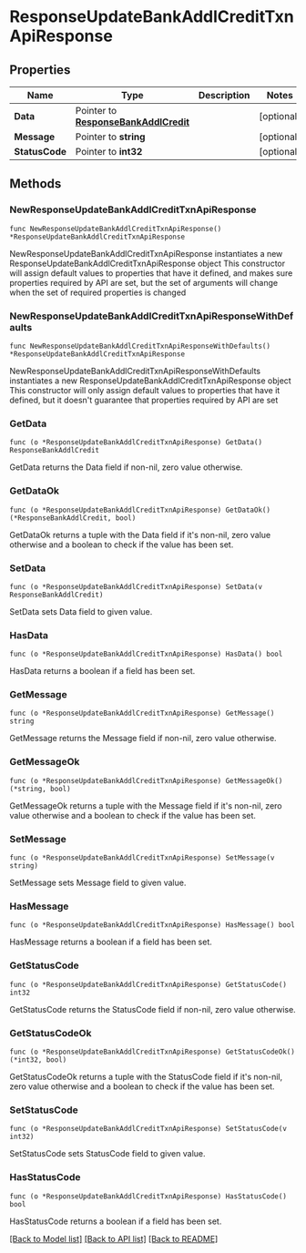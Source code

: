 # ResponseUpdateBankAddlCreditTxnApiResponse

## Properties

Name | Type | Description | Notes
------------ | ------------- | ------------- | -------------
**Data** | Pointer to [**ResponseBankAddlCredit**](ResponseBankAddlCredit.md) |  | [optional] 
**Message** | Pointer to **string** |  | [optional] 
**StatusCode** | Pointer to **int32** |  | [optional] 

## Methods

### NewResponseUpdateBankAddlCreditTxnApiResponse

`func NewResponseUpdateBankAddlCreditTxnApiResponse() *ResponseUpdateBankAddlCreditTxnApiResponse`

NewResponseUpdateBankAddlCreditTxnApiResponse instantiates a new ResponseUpdateBankAddlCreditTxnApiResponse object
This constructor will assign default values to properties that have it defined,
and makes sure properties required by API are set, but the set of arguments
will change when the set of required properties is changed

### NewResponseUpdateBankAddlCreditTxnApiResponseWithDefaults

`func NewResponseUpdateBankAddlCreditTxnApiResponseWithDefaults() *ResponseUpdateBankAddlCreditTxnApiResponse`

NewResponseUpdateBankAddlCreditTxnApiResponseWithDefaults instantiates a new ResponseUpdateBankAddlCreditTxnApiResponse object
This constructor will only assign default values to properties that have it defined,
but it doesn't guarantee that properties required by API are set

### GetData

`func (o *ResponseUpdateBankAddlCreditTxnApiResponse) GetData() ResponseBankAddlCredit`

GetData returns the Data field if non-nil, zero value otherwise.

### GetDataOk

`func (o *ResponseUpdateBankAddlCreditTxnApiResponse) GetDataOk() (*ResponseBankAddlCredit, bool)`

GetDataOk returns a tuple with the Data field if it's non-nil, zero value otherwise
and a boolean to check if the value has been set.

### SetData

`func (o *ResponseUpdateBankAddlCreditTxnApiResponse) SetData(v ResponseBankAddlCredit)`

SetData sets Data field to given value.

### HasData

`func (o *ResponseUpdateBankAddlCreditTxnApiResponse) HasData() bool`

HasData returns a boolean if a field has been set.

### GetMessage

`func (o *ResponseUpdateBankAddlCreditTxnApiResponse) GetMessage() string`

GetMessage returns the Message field if non-nil, zero value otherwise.

### GetMessageOk

`func (o *ResponseUpdateBankAddlCreditTxnApiResponse) GetMessageOk() (*string, bool)`

GetMessageOk returns a tuple with the Message field if it's non-nil, zero value otherwise
and a boolean to check if the value has been set.

### SetMessage

`func (o *ResponseUpdateBankAddlCreditTxnApiResponse) SetMessage(v string)`

SetMessage sets Message field to given value.

### HasMessage

`func (o *ResponseUpdateBankAddlCreditTxnApiResponse) HasMessage() bool`

HasMessage returns a boolean if a field has been set.

### GetStatusCode

`func (o *ResponseUpdateBankAddlCreditTxnApiResponse) GetStatusCode() int32`

GetStatusCode returns the StatusCode field if non-nil, zero value otherwise.

### GetStatusCodeOk

`func (o *ResponseUpdateBankAddlCreditTxnApiResponse) GetStatusCodeOk() (*int32, bool)`

GetStatusCodeOk returns a tuple with the StatusCode field if it's non-nil, zero value otherwise
and a boolean to check if the value has been set.

### SetStatusCode

`func (o *ResponseUpdateBankAddlCreditTxnApiResponse) SetStatusCode(v int32)`

SetStatusCode sets StatusCode field to given value.

### HasStatusCode

`func (o *ResponseUpdateBankAddlCreditTxnApiResponse) HasStatusCode() bool`

HasStatusCode returns a boolean if a field has been set.


[[Back to Model list]](../README.md#documentation-for-models) [[Back to API list]](../README.md#documentation-for-api-endpoints) [[Back to README]](../README.md)


